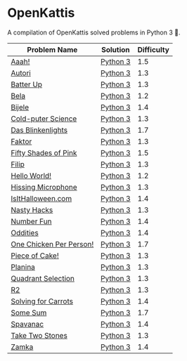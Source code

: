 # OpenKattis

A compilation of OpenKattis solved problems in Python 3 :snake:. 

| Problem Name | Solution | Difficulty |
| ------------- |--------------- |------------- |
| [Aaah!](https://open.kattis.com/problems/aaah) | [Python 3](https://github.com/CamilleSalvinien/OpenKattis/blob/main/aaah.py) | 1.5 |
| [Autori](https://open.kattis.com/problems/autori) | [Python 3](https://github.com/CamilleSalvinien/OpenKattis/blob/main/autori.py) | 1.3 |
| [Batter Up](https://open.kattis.com/problems/batterup) | [Python 3](https://github.com/CamilleSalvinien/OpenKattis/blob/main/batterup.py) | 1.3 |
| [Bela](https://open.kattis.com/problems/bela) | [Python 3](https://github.com/CamilleSalvinien/OpenKattis/blob/main/bela.py) | 1.2 |
| [Bijele](https://open.kattis.com/problems/bijele) | [Python 3](https://github.com/CamilleSalvinien/OpenKattis/blob/main/bijele.py) | 1.4 |
| [Cold-puter Science](https://open.kattis.com/problems/cold) | [Python 3](https://github.com/CamilleSalvinien/OpenKattis/blob/main/coldputerscience.py) | 1.3 |
| [Das Blinkenlights](https://open.kattis.com/problems/dasblinkenlights) | [Python 3](https://github.com/CamilleSalvinien/OpenKattis/blob/main/dasblinkenlights.py) | 1.7 |
| [Faktor](https://open.kattis.com/problems/faktor) | [Python 3](https://github.com/CamilleSalvinien/OpenKattis/blob/main/faktor.py) | 1.3 |
| [Fifty Shades of Pink](https://open.kattis.com/problems/fiftyshades) | [Python 3](https://github.com/CamilleSalvinien/OpenKattis/blob/main/fiftyshades.py) | 1.5 |
| [Filip](https://open.kattis.com/problems/filip) | [Python 3](https://github.com/CamilleSalvinien/OpenKattis/blob/main/filip.py) | 1.3 |
| [Hello World!](https://open.kattis.com/problems/hello) | [Python 3](https://github.com/CamilleSalvinien/OpenKattis/blob/main/helloworld.py) | 1.2 |
| [Hissing Microphone](https://open.kattis.com/problems/hissingmicrophone) | [Python 3](https://github.com/CamilleSalvinien/OpenKattis/blob/main/hissingmicrophone.py) | 1.3 |
| [IsItHalloween.com](https://open.kattis.com/problems/isithalloween) | [Python 3](https://github.com/CamilleSalvinien/OpenKattis/blob/main/isithalloween.py) | 1.4 |
| [Nasty Hacks](https://open.kattis.com/problems/nastyhacks) |[Python 3](https://github.com/CamilleSalvinien/OpenKattis/blob/main/nastyhacks.py) | 1.3 |
| [Number Fun](https://open.kattis.com/problems/numberfun) | [Python 3](https://github.com/CamilleSalvinien/OpenKattis/blob/main/numberfun.py) | 1.4 |
| [Oddities](https://open.kattis.com/problems/oddities) | [Python 3](https://github.com/CamilleSalvinien/OpenKattis/blob/main/oddities.py) | 1.4 |
| [One Chicken Per Person!](https://open.kattis.com/problems/onechicken) | [Python 3](https://github.com/CamilleSalvinien/OpenKattis/blob/main/onechicken.py) | 1.7 |
| [Piece of Cake!](https://open.kattis.com/problems/pieceofcake2) | [Python 3](https://github.com/CamilleSalvinien/OpenKattis/blob/main/pieceofcake2.py) | 1.3 |
| [Planina](https://open.kattis.com/problems/planina) | [Python 3](https://github.com/CamilleSalvinien/OpenKattis/blob/main/planina.py) | 1.3 |
| [Quadrant Selection](https://open.kattis.com/problems/quadrant) | [Python 3](https://github.com/CamilleSalvinien/OpenKattis/blob/main/quadrant.py) | 1.3 |
| [R2](https://open.kattis.com/problems/r2) | [Python 3](https://github.com/CamilleSalvinien/OpenKattis/blob/main/r2.py) | 1.3 |
| [Solving for Carrots](https://open.kattis.com/problems/carrots) | [Python 3](https://github.com/CamilleSalvinien/OpenKattis/blob/main/carrots.py) | 1.4 |
| [Some Sum](https://open.kattis.com/problems/somesum) | [Python 3](https://github.com/CamilleSalvinien/OpenKattis/blob/main/somesum.py) | 1.7 |
| [Spavanac](https://open.kattis.com/problems/spavanac) | [Python 3](https://github.com/CamilleSalvinien/OpenKattis/blob/main/spavanac.py) | 1.4 |
| [Take Two Stones](https://open.kattis.com/problems/twostones) | [Python 3](https://github.com/CamilleSalvinien/OpenKattis/blob/main/twostones.py) | 1.3 |
| [Zamka](https://open.kattis.com/problems/zamka) | [Python 3](https://github.com/CamilleSalvinien/OpenKattis/blob/main/zamka.py) | 1.4 |
